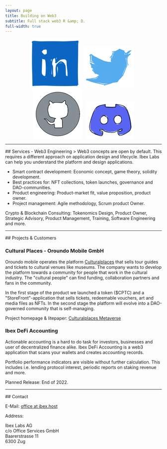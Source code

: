 ```yaml
---
layout: page
title: Building on Web3
subtitle: Full stack web3 R &amp; D.
full-width: true
---
```

<p align="center">
<a href="https://www.linkedin.com/company/ibex-labs"><img alt="Crypto reads on Linkedin" src="assets/img/linkedin.png"/></a> &nbsp; <a href="https://twitter.com/ibex_technology"><img alt="Ibex Web3 News" src="assets/img/twitter.png"/></a> &nbsp; <a href="https://github.com/ibex-technology"><img alt="Crypto Solutions on GitHub" src="assets/img/github.png"/></a> &nbsp; <a href="https://discord.gg/Ceuz2FenNG"><img alt="Connect" src="assets/img/discord.png"/></a>
</p>

<hr/>
## <a name="services"></a>Services - Web3 Engineering
> Web3 concepts are open by default. This requires a different approach on application design and lifecycle. Ibex Labs can help you understand the platform and design applications.

- Smart contract development: Economic concept, game theory, solidity development.
- Best practices for: NFT collections, token launches, governance and DAO-communities.
- Product engineering: Product-market fit, value proposition, product owner.
- Project management: Agile methodology, Scrum product Owner.

<p>Crypto & Blockchain Consulting: Tokenomics Design, Product Owner, Strategic Advisory, Product Management, Training, Software Engineering and more.</p>

<hr/>
## <a name="projects"></a>Projects & Customers

### Cultural Places - Oroundo Mobile GmbH
Oroundo mobile operates the platform [Culturalplaces](https://www.culturalplaces.com) that sells tour guides and tickets to cultural venues like museums. The company wants to develop the platform towards a community for people that work in the cultural industry. The "cultural people" can find funding, collaboration partners and fans in the community.

In the first stage of the product we launched a token ($CPTC) and a "StoreFront"-application that sells tickets, redeemable vouchers, art and media files as NFTs. In the second stage the platform will evolve into a DAO-governed community that is self-managing.

Project homepage & litepaper: [Culturalplaces Metaverse](https://www.culturalplaces.com/metaverse)

### Ibex DeFi Accounting
Actionable accounting is a hard to do task for investors, businesses and user of decentralized finance alike. Ibex DeFi Accounting is a web3 application that scans your wallets and creates accounting records.

<p>Portfolio performance indicators are visible without further calculation. This includes i.e. lending protocol interest, periodic reports on staking revenue and more.</p>

<p>Planned Release: End of 2022.</p>
<hr/>
## <a name="contact"></a>Contact

E-Mail: [office at ibex.host](mailto:office@ibex.host)

Address:

Ibex Labs AG<br/>
c/o Office Services GmbH<br/>
Baarerstrasse 11<br/>
6300 Zug